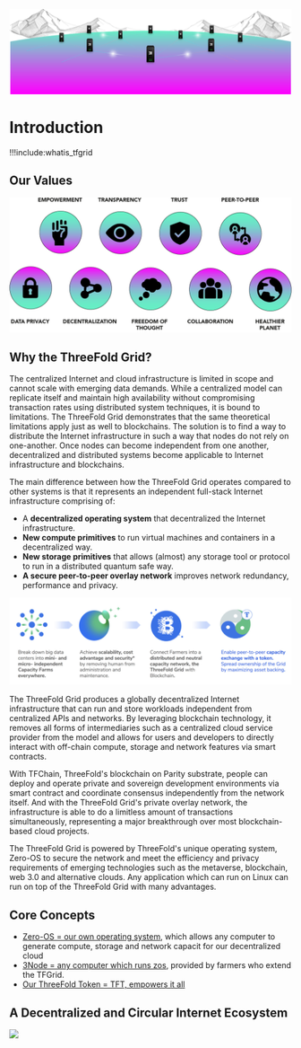 

![](img/threefold_grid_new_.png)

# Introduction 

!!!include:whatis_tfgrid

## Our Values 

![](img/values.png ':size=700')

## Why the ThreeFold Grid? 

The centralized Internet and cloud infrastructure is limited in scope and cannot scale with emerging data demands. While a centralized model can replicate itself and maintain high availability without compromising transaction rates using distributed system techniques, it is bound to limitations. The ThreeFold Grid demonstrates that the same theoretical limitations apply just as well to blockchains. The solution is to find a way to distribute the Internet infrastructure in such a way that nodes do not rely on one-another. Once nodes can become independent from one another, decentralized and distributed systems become applicable to Internet infrastructure and blockchains. 

The main difference between how the ThreeFold Grid operates compared to other systems is that it represents an independent full-stack Internet infrastructure comprising of:

- A **decentralized operating system** that decentralized the Internet infrastructure.
- **New compute primitives** to run virtual machines and containers in a decentralized way.
- **New storage primitives** that allows (almost) any storage tool or protocol to run in a distributed quantum safe way.
- **A secure peer-to-peer overlay network** improves network redundancy, performance and privacy.

![](img/tf_principle_banner.jpg)
  
The ThreeFold Grid produces a globally decentralized  Internet infrastructure that can run and store workloads independent from centralized APIs and networks. By leveraging blockchain technology, it removes all forms of intermediaries such as a centralized cloud service provider from the model and allows for users and developers to directly interact with off-chain compute, storage and network features via smart contracts. 

With TFChain, ThreeFold's blockchain on Parity substrate, people can deploy and operate private and sovereign development environments via smart contract and coordinate consensus independently from the network itself. And with the ThreeFold Grid's private overlay network, the infrastructure is able to do a limitless amount of transactions simultaneously, representing a major breakthrough over most blockchain-based cloud projects. 

The ThreeFold Grid is powered by ThreeFold's unique operating system, Zero-OS to secure the network and meet the efficiency and privacy requirements of emerging technologies such as the metaverse, blockchain, web 3.0 and alternative clouds. Any application which can run on Linux can run on top of the ThreeFold Grid with many advantages.

## Core Concepts

- [Zero-OS = our own operating system](zos), which allows any computer to generate compute, storage and network capacit for our decentralized cloud
- [3Node = any computer which runs zos](3node), provided by farmers who extend the TFGrid.
- [Our ThreeFold Token = TFT, empowers it all](whatis_tft)

<!-- Learn more about smart contract for IT [here](smartcontract_it). -->

## A Decentralized and Circular Internet Ecosystem 

![](img/circular_tft_.png)

<!-- 

Note: This image is stored as a slide in case the text needs to be edited. You can find it here: https://docs.google.com/presentation/d/1SoC_5qdbv31DccCEWnytsH7dUkGaR8UH0Va0cMVUJXY/edit?usp=sharing.

-->


<!-- 

NOTE: Would remove the below section as it created expectations. Would keep it short. 

## Grid Users

![](img/different_users_tfgrid.jpg)

### Developers use the Internet Capacity

Anyone can build applications and services on the ThreeFold Grid as an alternative to doing it on a centralized cloud like Google Cloud or Amazon Web Services.

### A limitless environment for experts

A software development kit (SDK) is available and provides expert developers with great automation tools to scale their applications and services limitlessly.  

### A platform for communities to thrive

ThreeFold created a marketplace of peer-to-peer applications that can be hosted by any community around the world to benefit from real privacy and freedom on the Internet.

### End Users

End-users use decentralized applications and consume resources on the ThreeFold Grid for which they pay in ThreeFold Tokens. -->

